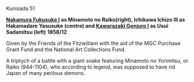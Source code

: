 Kunisada 51

**[Nakamura Fukusuke I](..//exhibition/group-21) as Minamoto no Raiko(right), Ichikawa Ichizo III as Hakamadare Yasusuke (centre) and [Kawarazaki Gonjuro I](../Group18.htm) as Usui Sadamitsu (left)** **1858/12**

Given by the Friends of the Fitzwilliam with the aid of the MGC Purchase Grant Fund and the National Art Collections Fund.

A triptych of a battle with a giant snake featuring Minamoto no Yorimitsu, or Raiko (944-1104), who according to legend, was supposed to have rid Japan of many perilous demons.
